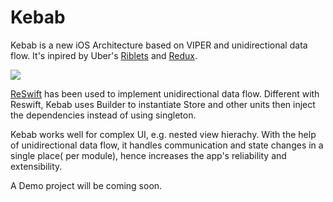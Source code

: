 # Kebab
Kebab is a new iOS Architecture based on VIPER and unidirectional data flow. It's inpired by Uber's [Riblets](https://eng.uber.com/new-rider-app/) and [Redux](https://github.com/reactjs/redux). 

![](https://photos-4.dropbox.com/t/2/AAAZJ4ikw90tb-eC8dmyOGJYNA3Q36v0DTzCW1edsvtf9A/12/27395116/png/32x32/3/1499432400/0/2/Kebab_Architecture.png/EJb6zxQY7OEFIAIoAg/tvOwD_Y6SUlNfDq7OGpukbLSS4tjoDkm5tKBvmQxhfA?dl=0&size=2048x1536&size_mode=3)

[ReSwift](https://github.com/ReSwift/ReSwift) has been used to implement unidirectional data flow. Different with Reswift, Kebab uses Builder to instantiate Store and other units then inject the dependencies instead of using singleton.

Kebab works well for complex UI, e.g. nested view hierachy. With the help of unidirectional data flow, it handles communication and state changes in a single place( per module), hence increases the app's reliability and extensibility.

A Demo project will be coming soon.



